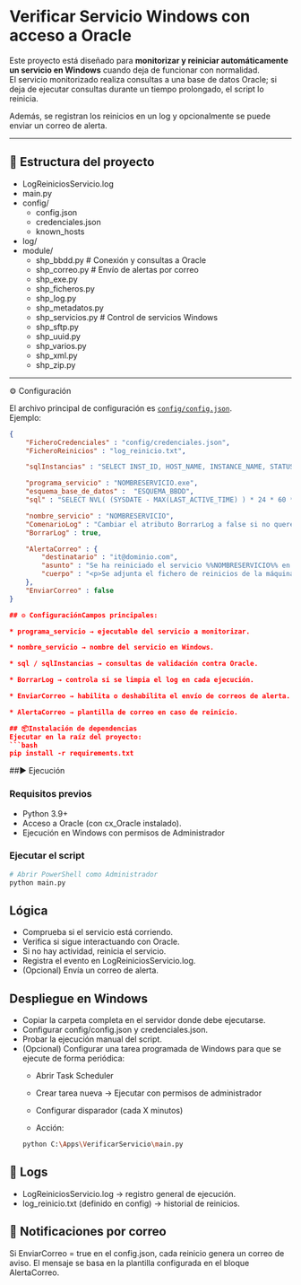 # Verificar Servicio Windows con acceso a Oracle

Este proyecto está diseñado para **monitorizar y reiniciar automáticamente un servicio en Windows** cuando deja de funcionar con normalidad.  
El servicio monitorizado realiza consultas a una base de datos Oracle; si deja de ejecutar consultas durante un tiempo prolongado, el script lo reinicia.  

Además, se registran los reinicios en un log y opcionalmente se puede enviar un correo de alerta.

---

## 📂 Estructura del proyecto

- LogReiniciosServicio.log  
- main.py  
- config/  
  - config.json  
  - credenciales.json  
  - known_hosts  
- log/  
- module/  
  - shp_bbdd.py       # Conexión y consultas a Oracle
  - shp_correo.py     # Envío de alertas por correo
  - shp_exe.py  
  - shp_ficheros.py  
  - shp_log.py  
  - shp_metadatos.py  
  - shp_servicios.py  # Control de servicios Windows
  - shp_sftp.py  
  - shp_uuid.py  
  - shp_varios.py  
  - shp_xml.py  
  - shp_zip.py  

---

 ⚙️ Configuración

El archivo principal de configuración es [`config/config.json`](config/config.json).  
Ejemplo:

```json
{
    "FicheroCredenciales" : "config/credenciales.json",
    "FicheroReinicios" : "log_reinicio.txt",

    "sqlInstancias" : "SELECT INST_ID, HOST_NAME, INSTANCE_NAME, STATUS FROM GV$INSTANCE;",

    "programa_servicio" : "NOMBRESERVICIO.exe",
    "esquema_base_de_datos" :  "ESQUEMA_BBDD",    
    "sql" : "SELECT NVL( (SYSDATE - MAX(LAST_ACTIVE_TIME) ) * 24 * 60 * 60, 61) AS diferencia_segundos FROM V$SQLAREA T WHERE PARSING_SCHEMA_NAME='%%ESQUEMABASEDATOS%%' AND MODULE = '%%PROGRAMASERVICIO%%' ORDER BY T.LAST_ACTIVE_TIME DESC;",

    "nombre_servicio" : "NOMBRESERVICIO",
    "ComenarioLog" : "Cambiar el atributo BorrarLog a false si no queremos borrar el log y a true si no queremos el log que va ganerando su programa",
    "BorrarLog" : true,

    "AlertaCorreo" : {
        "destinatario" : "it@dominio.com",
        "asunto" : "Se ha reiniciado el servicio %%NOMBRESERVICIO%% en la máquina %%SERVIDORCLIENTE%%",
        "cuerpo" : "<p>Se adjunta el fichero de reinicios de la máquina. Revisar el porqué se ha reiniciado.</p><br>Adfunto los datos de la máquina donde se ejecuta<br>"
    },
    "EnviarCorreo" : false
}

## ⚙️ ConfiguraciónCampos principales:

* programa_servicio → ejecutable del servicio a monitorizar.

* nombre_servicio → nombre del servicio en Windows.

* sql / sqlInstancias → consultas de validación contra Oracle.

* BorrarLog → controla si se limpia el log en cada ejecución.

* EnviarCorreo → habilita o deshabilita el envío de correos de alerta.

* AlertaCorreo → plantilla de correo en caso de reinicio.

## 📦Instalación de dependencias
Ejecutar en la raíz del proyecto:
```bash
pip install -r requirements.txt
```

##▶️ Ejecución

### Requisitos previos

* Python 3.9+
* Acceso a Oracle (con cx_Oracle instalado).
* Ejecución en Windows con permisos de Administrador

### Ejecutar el script

```bash
# Abrir PowerShell como Administrador
python main.py
```

## Lógica

* Comprueba si el servicio está corriendo.
* Verifica si sigue interactuando con Oracle.
* Si no hay actividad, reinicia el servicio.
* Registra el evento en LogReiniciosServicio.log.
* (Opcional) Envía un correo de alerta.

## Despliegue en Windows

* Copiar la carpeta completa en el servidor donde debe ejecutarse.
* Configurar config/config.json y credenciales.json.
* Probar la ejecución manual del script.
* (Opcional) Configurar una tarea programada de Windows para que se ejecute de forma periódica:
    * Abrir Task Scheduler
    * Crear tarea nueva → Ejecutar con permisos de administrador
    * Configurar disparador (cada X minutos)

    * Acción:
    ```bash
    python C:\Apps\VerificarServicio\main.py
    ```

## 📝 Logs

* LogReiniciosServicio.log → registro general de ejecución.
* log_reinicio.txt (definido en config) → historial de reinicios.

## 📧 Notificaciones por correo

Si EnviarCorreo = true en el config.json, cada reinicio genera un correo de aviso.
El mensaje se basa en la plantilla configurada en el bloque AlertaCorreo.